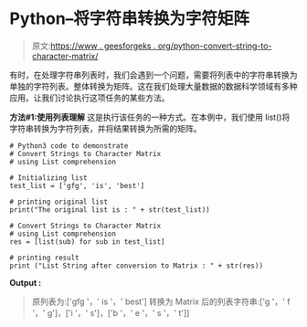 # Python–将字符串转换为字符矩阵

> 原文:[https://www . geesforgeks . org/python-convert-string-to-character-matrix/](https://www.geeksforgeeks.org/python-convert-strings-to-character-matrix/)

有时，在处理字符串列表时，我们会遇到一个问题，需要将列表中的字符串转换为单独的字符列表。整体转换为矩阵。这在我们处理大量数据的数据科学领域有多种应用。让我们讨论执行这项任务的某些方法。

**方法#1:使用列表理解**
这是执行该任务的一种方式。在本例中，我们使用 list()将字符串转换为字符列表，并将结果转换为所需的矩阵。

```
# Python3 code to demonstrate 
# Convert Strings to Character Matrix
# using List comprehension

# Initializing list
test_list = ['gfg', 'is', 'best']

# printing original list
print("The original list is : " + str(test_list))

# Convert Strings to Character Matrix
# using List comprehension
res = [list(sub) for sub in test_list]

# printing result 
print ("List String after conversion to Matrix : " + str(res))
```

**Output :**

> 原列表为:['gfg '，' is '，' best']
> 转换为 Matrix 后的列表字符串:['g '，' f '，' g']，['i '，' s']，['b '，' e '，' s '，' t']]